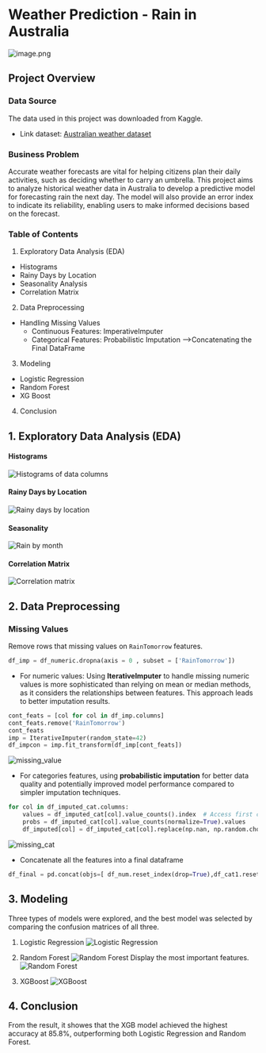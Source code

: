 # Weather Prediction - Rain in Australia 
![image.png](img/weather.png)

## Project Overview
### Data Source
The data used in this project was downloaded from Kaggle.

- Link dataset: [Australian weather dataset](https://www.kaggle.com/jsphyg/weather-dataset-rattle-package)

### Business Problem

Accurate weather forecasts are vital for helping citizens plan their daily activities, such as deciding whether to carry an umbrella. This project aims to analyze historical weather data in Australia to develop a predictive model for forecasting rain the next day. The model will also provide an error index to indicate its reliability, enabling users to make informed decisions based on the forecast.

### Table of Contents
1. Exploratory Data Analysis (EDA)
- Histograms
- Rainy Days by Location
- Seasonality Analysis
- Correlation Matrix

2. Data Preprocessing
- Handling Missing Values
    - Continuous Features: ImperativeImputer
    - Categorical Features: Probabilistic Imputation
-->Concatenating the Final DataFrame

3. Modeling
- Logistic Regression
- Random Forest
- XG Boost

4. Conclusion
## 1. Exploratory Data Analysis (EDA)
#### Histograms
![Histograms of data columns](img/histogram.png)

#### Rainy Days by Location
![Rainy days by location](img/rainbylocation.png)

#### Seasonality
![Rain by month](img/rainseason.png)

#### Correlation Matrix
![Correlation matrix](img/correlation.png)
## 2. Data Preprocessing
### Missing Values
Remove rows that missing values on `RainTomorrow` features.
```py
df_imp = df_numeric.dropna(axis = 0 , subset = ['RainTomorrow'])
```
- For numeric values: Using __IterativeImputer__ to handle missing numeric values is more sophisticated than relying on mean or median methods, as it considers the relationships between features. This approach leads to better imputation results. 

```py
cont_feats = [col for col in df_imp.columns]
cont_feats.remove('RainTomorrow')
cont_feats
imp = IterativeImputer(random_state=42)
df_impcon = imp.fit_transform(df_imp[cont_feats])
```
![missing_value](img/df_num.png)

- For categories features, using __probabilistic imputation__ for better data quality and potentially improved model performance compared to simpler imputation techniques.
``` py
for col in df_imputed_cat.columns:
    values = df_imputed_cat[col].value_counts().index  # Access first column by index
    probs = df_imputed_cat[col].value_counts(normalize=True).values
    df_imputed[col] = df_imputed_cat[col].replace(np.nan, np.random.choice(a=values, p=probs))
```
![missing_cat](img/df_cat.png)
- Concatenate all the features into a final dataframe
```py
df_final = pd.concat(objs=[ df_num.reset_index(drop=True),df_cat1.reset_index(drop=True), df1[['Month','RainTomorrow']].reset_index(drop=True)], axis=1)
```
## 3. Modeling

Three types of models were explored, and the best model was selected by comparing the confusion matrices of all three.
1. Logistic Regression
![Logistic Regression](img/modellogistic.png)
2. Random Forest
![Random Forest](img/randomforest.png)
Display the most important features.
![Random Forest](img/featureimportance.png)

3. XGBoost
![XGBoost](img/xgboost.png)

## 4. Conclusion
From the result, it showes that the XGB model achieved the highest accuracy at 85.8%, outperforming both Logistic Regression and Random Forest.
